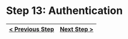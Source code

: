 # Step 13: Authentication

[//]: # (head-end)




[//]: # (foot-start)

[{]: <helper> (navStep)

| [< Previous Step](https://github.com/Urigo/WhatsApp-Clone-Client-React/tree/master@next/.tortilla/manuals/views/step12.md) | [Next Step >](https://github.com/Urigo/WhatsApp-Clone-Client-React/tree/master@next/.tortilla/manuals/views/step14.md) |
|:--------------------------------|--------------------------------:|

[}]: #
